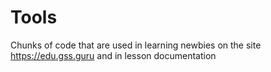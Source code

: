 # Tools
Сhunks of code that are used in learning newbies on the site https://edu.gss.guru and in lesson documentation

